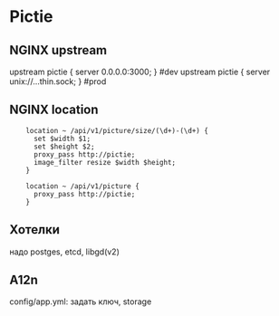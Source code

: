 # Pictie

## NGINX upstream
upstream pictie { server 0.0.0.0:3000; } #dev
upstream pictie { server unix://...thin.sock; } #prod

## NGINX location
        location ~ /api/v1/picture/size/(\d+)-(\d+) {
          set $width $1;
          set $height $2;
          proxy_pass http://pictie;
          image_filter resize $width $height;
        }

        location ~ /api/v1/picture {
          proxy_pass http://pictie;
        }

## Хотелки

надо postges, etcd, libgd(v2)

## A12n

config/app.yml: задать ключ, storage
